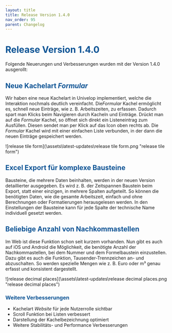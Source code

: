 ```yaml
---
layout: title
title: Release Version 1.4.0
nav_order: 95
parent: Changelog
---
```


# <span style="color:#0b5394">**Release Version 1.4.0**</span>

Folgende Neuerungen und Verbesserungen wurden mit der Version 1.4.0 ausgerollt:

## <span style="color:#0b5394">**Neue Kachelart _Formular_**</span>

Wir haben eine neue Kachelart in Univelop implementiert, welche die Interaktion nochmals deutlich vereinfacht. Die*Formular* Kachel ermöglicht es, schnell neue Einträge, wie z. B. Arbeitszeiten, zu erfassen. Dadurch spart man Klicks beim Navigieren durch Kacheln und Einträge.
Drückt man auf die _Formular_ Kachel, so öffnet sich direkt ein Listeneintrag zum Ausfüllen. Diesen sendet man per Klick auf das Icon oben rechts ab.
Die _Formular_ Kachel wird mit einer einfachen Liste verbunden, in der dann die neuen Einträge gespeichert werden.

![release tile form](\assets\latest-updates\release tile form.png "release tile form")

## <span style="color:#0b5394">**Excel Export für komplexe Bausteine**</span>

Bausteine, die mehrere Daten beinhalten, werden in der neuen Version detaillierter ausgegeben. Es wird z. B. der Zeitspannen Baustein beim Export, statt einer einzigen, in mehrere Spalten aufgeteilt. So können die benötigten Daten, wie die gesamte Arbeitszeit, einfach und ohne Berechnungen oder Formatierungen herausgelesen werden. In den Einstellungen der Bausteine kann für jede Spalte der technische Name individuell gesetzt werden.

## <span style="color:#0b5394">**Beliebige Anzahl von Nachkommastellen**</span>

Im Web ist diese Funktion schon seit kurzem vorhanden. Nun gibt es auch auf iOS und Android die Möglichkeit, die benötigte Anzahl der Nachkommastellen, bei dem Nummer und dem Formelbaustein einzustellen.
Dazu gibt es auch die Funktion, Tausender-Trennzeichen an- und abzuschalten. So werden spezielle Mengen wie z. B. Euro oder m³ genau erfasst und konsistent dargestellt.

![release decimal places](\assets\latest-updates\release decimal places.png "release decimal places")

### <span style="color:#0b5394">**Weitere Verbesserungen**</span>

-   Kachelart _Website_ für jede Nutzerrolle sichtbar
-   Scroll Funktion bei Listen verbessert
-   Darstellung der Kachelbezeichnung optimiert
-   Weitere Stabilitäts- und Performance Verbesserungen
